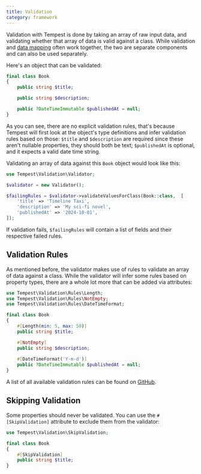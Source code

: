 ```yaml
---
title: Validation
category: framework
---
```


Validation with Tempest is done by taking an array of raw input data, and validating whether that array of data is valid against a class. While validation and [data mapping](/main/framework/validation) often work together, the two are separate components and can also be used separately.

Here's an object that can be validated:

```php
final class Book
{
    public string $title;

    public string $description;

    public ?DateTimeImmutable $publishedAt = null;
}
```

As you can see, there are no explicit validation rules, that's because Tempest will first look at the object's type definitions and infer validation rules based on those: `$title` and `$description` are required since these aren't nullable properties, they should both be text; `$publishedAt` is optional, and it expects a valid date time string.

Validating an array of data against this `Book` object would look like this:

```php
use Tempest\Validation\Validator;

$validator = new Validator();

$failingRules = $validator->validateValuesForClass(Book::class,  [
    'title' => 'Timeline Taxi',
    'description' => 'My sci-fi novel',
    'publishedAt' => '2024-10-01',
]);
```

If validation fails, `$failingRules` will contain a list of fields and their respective failed rules.

## Validation Rules

As mentioned before, the validator makes use of rules to validate an array of data against a class. While the validator will infer some rules based on property types, there are a whole lot more that can be added via attributes:

```php
use Tempest\Validation\Rules\Length;
use Tempest\Validation\Rules\NotEmpty;
use Tempest\Validation\Rules\DateTimeFormat;

final class Book
{
    #[Length(min: 5, max: 50)]
    public string $title;

    #[NotEmpty]
    public string $description;
    
    #[DateTimeFormat('Y-m-d')]
    public ?DateTimeImmutable $publishedAt = null;
}
```

A list of all available validation rules can be found on [GitHub](https://github.com/tempestphp/tempest-framework/tree/main/src/Tempest/Validation/src/Rules). 

## Skipping Validation

Some properties should never be validated. You can use the `#[SkipValidation]` attribute to exclude them from the validator:

```php
use Tempest\Validation\SkipValidation;

final class Book
{
    #[SkipValidation]
    public string $title;
}
```